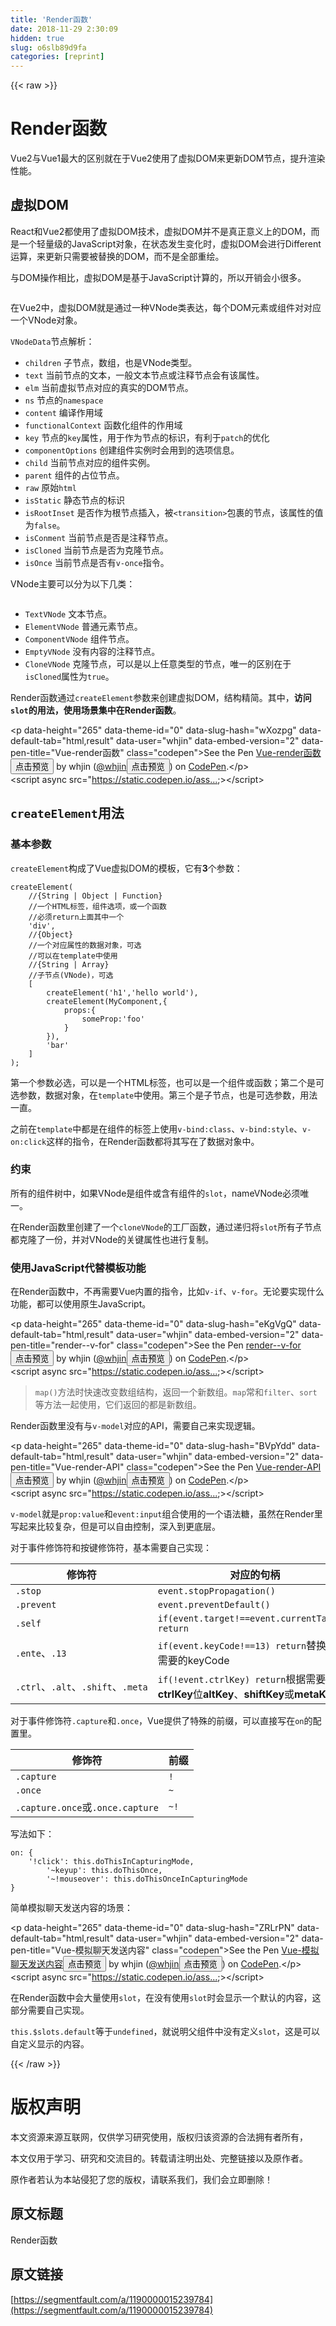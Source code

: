 ```yaml
---
title: 'Render函数' 
date: 2018-11-29 2:30:09
hidden: true
slug: o6slb89d9fa
categories: [reprint]
---
```


{{< raw >}}
<h1 id="articleHeader0">Render&#x51FD;&#x6570;</h1><p>Vue2&#x4E0E;Vue1&#x6700;&#x5927;&#x7684;&#x533A;&#x522B;&#x5C31;&#x5728;&#x4E8E;Vue2&#x4F7F;&#x7528;&#x4E86;&#x865A;&#x62DF;DOM&#x6765;&#x66F4;&#x65B0;DOM&#x8282;&#x70B9;&#xFF0C;&#x63D0;&#x5347;&#x6E32;&#x67D3;&#x6027;&#x80FD;&#x3002;</p><h2 id="articleHeader1">&#x865A;&#x62DF;DOM</h2><p>React&#x548C;Vue2&#x90FD;&#x4F7F;&#x7528;&#x4E86;&#x865A;&#x62DF;DOM&#x6280;&#x672F;&#xFF0C;&#x865A;&#x62DF;DOM&#x5E76;&#x4E0D;&#x662F;&#x771F;&#x6B63;&#x610F;&#x4E49;&#x4E0A;&#x7684;DOM&#xFF0C;&#x800C;&#x662F;&#x4E00;&#x4E2A;&#x8F7B;&#x91CF;&#x7EA7;&#x7684;JavaScript&#x5BF9;&#x8C61;&#xFF0C;&#x5728;&#x72B6;&#x6001;&#x53D1;&#x751F;&#x53D8;&#x5316;&#x65F6;&#xFF0C;&#x865A;&#x62DF;DOM&#x4F1A;&#x8FDB;&#x884C;Different&#x8FD0;&#x7B97;&#xFF0C;&#x6765;&#x66F4;&#x65B0;&#x53EA;&#x9700;&#x8981;&#x88AB;&#x66FF;&#x6362;&#x7684;DOM&#xFF0C;&#x800C;&#x4E0D;&#x662F;&#x5168;&#x90E8;&#x91CD;&#x7ED8;&#x3002;</p><p>&#x4E0E;DOM&#x64CD;&#x4F5C;&#x76F8;&#x6BD4;&#xFF0C;&#x865A;&#x62DF;DOM&#x662F;&#x57FA;&#x4E8E;JavaScript&#x8BA1;&#x7B97;&#x7684;&#xFF0C;&#x6240;&#x4EE5;&#x5F00;&#x9500;&#x4F1A;&#x5C0F;&#x5F88;&#x591A;&#x3002;</p><p><span class="img-wrap"><img data-src="/img/remote/1460000015239787?w=909&amp;h=255" src="https://static.alili.tech/img/remote/1460000015239787?w=909&amp;h=255" alt="" title="" style="cursor:pointer;display:inline"></span></p><p>&#x5728;Vue2&#x4E2D;&#xFF0C;&#x865A;&#x62DF;DOM&#x5C31;&#x662F;&#x901A;&#x8FC7;&#x4E00;&#x79CD;VNode&#x7C7B;&#x8868;&#x8FBE;&#xFF0C;&#x6BCF;&#x4E2A;DOM&#x5143;&#x7D20;&#x6216;&#x7EC4;&#x4EF6;&#x5BF9;&#x5BF9;&#x5E94;&#x4E00;&#x4E2A;VNode&#x5BF9;&#x8C61;&#x3002;</p><p><code>VNodeData</code>&#x8282;&#x70B9;&#x89E3;&#x6790;&#xFF1A;</p><ul><li><code>children</code> &#x5B50;&#x8282;&#x70B9;&#xFF0C;&#x6570;&#x7EC4;&#xFF0C;&#x4E5F;&#x662F;VNode&#x7C7B;&#x578B;&#x3002;</li><li><code>text</code> &#x5F53;&#x524D;&#x8282;&#x70B9;&#x7684;&#x6587;&#x672C;&#xFF0C;&#x4E00;&#x822C;&#x6587;&#x672C;&#x8282;&#x70B9;&#x6216;&#x6CE8;&#x91CA;&#x8282;&#x70B9;&#x4F1A;&#x6709;&#x8BE5;&#x5C5E;&#x6027;&#x3002;</li><li><code>elm</code> &#x5F53;&#x524D;&#x865A;&#x62DF;&#x8282;&#x70B9;&#x5BF9;&#x5E94;&#x7684;&#x771F;&#x5B9E;&#x7684;DOM&#x8282;&#x70B9;&#x3002;</li><li><code>ns</code> &#x8282;&#x70B9;&#x7684;<code>namespace</code></li><li><code>content</code> &#x7F16;&#x8BD1;&#x4F5C;&#x7528;&#x57DF;</li><li><code>functionalContext</code> &#x51FD;&#x6570;&#x5316;&#x7EC4;&#x4EF6;&#x7684;&#x4F5C;&#x7528;&#x57DF;</li><li><code>key</code> &#x8282;&#x70B9;&#x7684;<code>key</code>&#x5C5E;&#x6027;&#xFF0C;&#x7528;&#x4E8E;&#x4F5C;&#x4E3A;&#x8282;&#x70B9;&#x7684;&#x6807;&#x8BC6;&#xFF0C;&#x6709;&#x5229;&#x4E8E;<code>patch</code>&#x7684;&#x4F18;&#x5316;</li><li><code>componentOptions</code> &#x521B;&#x5EFA;&#x7EC4;&#x4EF6;&#x5B9E;&#x4F8B;&#x65F6;&#x4F1A;&#x7528;&#x5230;&#x7684;&#x9009;&#x9879;&#x4FE1;&#x606F;&#x3002;</li><li><code>child</code> &#x5F53;&#x524D;&#x8282;&#x70B9;&#x5BF9;&#x5E94;&#x7684;&#x7EC4;&#x4EF6;&#x5B9E;&#x4F8B;&#x3002;</li><li><code>parent</code> &#x7EC4;&#x4EF6;&#x7684;&#x5360;&#x4F4D;&#x8282;&#x70B9;&#x3002;</li><li><code>raw</code> &#x539F;&#x59CB;<code>html</code></li><li><code>isStatic</code> &#x9759;&#x6001;&#x8282;&#x70B9;&#x7684;&#x6807;&#x8BC6;</li><li><code>isRootInset</code> &#x662F;&#x5426;&#x4F5C;&#x4E3A;&#x6839;&#x8282;&#x70B9;&#x63D2;&#x5165;&#xFF0C;&#x88AB;<code>&lt;transition&gt;</code>&#x5305;&#x88F9;&#x7684;&#x8282;&#x70B9;&#xFF0C;&#x8BE5;&#x5C5E;&#x6027;&#x7684;&#x503C;&#x4E3A;<code>false</code>&#x3002;</li><li><code>isConment</code> &#x5F53;&#x524D;&#x8282;&#x70B9;&#x662F;&#x5426;&#x662F;&#x6CE8;&#x91CA;&#x8282;&#x70B9;&#x3002;</li><li><code>isCloned</code> &#x5F53;&#x524D;&#x8282;&#x70B9;&#x662F;&#x5426;&#x4E3A;&#x514B;&#x9686;&#x8282;&#x70B9;&#x3002;</li><li><code>isOnce</code> &#x5F53;&#x524D;&#x8282;&#x70B9;&#x662F;&#x5426;&#x6709;<code>v-once</code>&#x6307;&#x4EE4;&#x3002;</li></ul><p>VNode&#x4E3B;&#x8981;&#x53EF;&#x4EE5;&#x5206;&#x4E3A;&#x4EE5;&#x4E0B;&#x51E0;&#x7C7B;&#xFF1A;</p><p><span class="img-wrap"><img data-src="/img/remote/1460000015239788" src="https://static.alili.tech/img/remote/1460000015239788" alt="" title="" style="cursor:pointer;display:inline"></span></p><ul><li><code>TextVNode</code> &#x6587;&#x672C;&#x8282;&#x70B9;&#x3002;</li><li><code>ElementVNode</code> &#x666E;&#x901A;&#x5143;&#x7D20;&#x8282;&#x70B9;&#x3002;</li><li><code>ComponentVNode</code> &#x7EC4;&#x4EF6;&#x8282;&#x70B9;&#x3002;</li><li><code>EmptyVNode</code> &#x6CA1;&#x6709;&#x5185;&#x5BB9;&#x7684;&#x6CE8;&#x91CA;&#x8282;&#x70B9;&#x3002;</li><li><code>CloneVNode</code> &#x514B;&#x9686;&#x8282;&#x70B9;&#xFF0C;&#x53EF;&#x4EE5;&#x662F;&#x4EE5;&#x4E0A;&#x4EFB;&#x610F;&#x7C7B;&#x578B;&#x7684;&#x8282;&#x70B9;&#xFF0C;&#x552F;&#x4E00;&#x7684;&#x533A;&#x522B;&#x5728;&#x4E8E;<code>isCloned</code>&#x5C5E;&#x6027;&#x4E3A;<code>true</code>&#x3002;</li></ul><p>Render&#x51FD;&#x6570;&#x901A;&#x8FC7;<code>createElement</code>&#x53C2;&#x6570;&#x6765;&#x521B;&#x5EFA;&#x865A;&#x62DF;DOM&#xFF0C;&#x7ED3;&#x6784;&#x7CBE;&#x7B80;&#x3002;&#x5176;&#x4E2D;&#xFF0C;<strong>&#x8BBF;&#x95EE;<code>slot</code>&#x7684;&#x7528;&#x6CD5;&#xFF0C;&#x4F7F;&#x7528;&#x573A;&#x666F;&#x96C6;&#x4E2D;&#x5728;Render&#x51FD;&#x6570;</strong>&#x3002;</p><p>&lt;p data-height=&quot;265&quot; data-theme-id=&quot;0&quot; data-slug-hash=&quot;wXozpg&quot; data-default-tab=&quot;html,result&quot; data-user=&quot;whjin&quot; data-embed-version=&quot;2&quot; data-pen-title=&quot;Vue-render&#x51FD;&#x6570;&quot; class=&quot;codepen&quot;&gt;See the Pen <a href="https://codepen.io/whjin/pen/wXozpg/" rel="nofollow noreferrer" target="_blank">Vue-render&#x51FD;&#x6570;</a><button class="btn btn-xs btn-default ml10 preview" data-url="whjin/pen/wXozpg/" data-typeid="3">&#x70B9;&#x51FB;&#x9884;&#x89C8;</button> by whjin (<a href="https://codepen.io/whjin" rel="nofollow noreferrer" target="_blank">@whjin</a><button class="btn btn-xs btn-default ml10 preview" data-url="whjin" data-typeid="3">&#x70B9;&#x51FB;&#x9884;&#x89C8;</button>) on <a href="https://codepen.io" rel="nofollow noreferrer" target="_blank">CodePen</a>.&lt;/p&gt;<br>&lt;script async src=&quot;<a href="https://static.codepen.io/assets/embed/ei.js&amp;quot" rel="nofollow noreferrer" target="_blank">https://static.codepen.io/ass...</a>;&gt;&lt;/script&gt;</p><h2 id="articleHeader2"><code>createElement</code>&#x7528;&#x6CD5;</h2><h3 id="articleHeader3">&#x57FA;&#x672C;&#x53C2;&#x6570;</h3><p><code>createElement</code>&#x6784;&#x6210;&#x4E86;Vue&#x865A;&#x62DF;DOM&#x7684;&#x6A21;&#x677F;&#xFF0C;&#x5B83;&#x6709;<strong>3</strong>&#x4E2A;&#x53C2;&#x6570;&#xFF1A;</p><div class="widget-codetool" style="display:none"><div class="widget-codetool--inner"><span class="selectCode code-tool" data-toggle="tooltip" data-placement="top" title="" data-original-title="&#x5168;&#x9009;"></span> <span type="button" class="copyCode code-tool" data-toggle="tooltip" data-placement="top" data-clipboard-text="createElement(
    //{String | Object | Function}
    //&#x4E00;&#x4E2A;HTML&#x6807;&#x7B7E;&#xFF0C;&#x7EC4;&#x4EF6;&#x9009;&#x9879;&#xFF0C;&#x6216;&#x4E00;&#x4E2A;&#x51FD;&#x6570;
    //&#x5FC5;&#x987B;return&#x4E0A;&#x9762;&#x5176;&#x4E2D;&#x4E00;&#x4E2A;
    &apos;div&apos;,
    //{Object}
    //&#x4E00;&#x4E2A;&#x5BF9;&#x5E94;&#x5C5E;&#x6027;&#x7684;&#x6570;&#x636E;&#x5BF9;&#x8C61;&#xFF0C;&#x53EF;&#x9009;
    //&#x53EF;&#x4EE5;&#x5728;template&#x4E2D;&#x4F7F;&#x7528;
    //{String | Array}
    //&#x5B50;&#x8282;&#x70B9;(VNode)&#xFF0C;&#x53EF;&#x9009;
    [
        createElement(&apos;h1&apos;,&apos;hello world&apos;),
        createElement(MyComponent,{
            props:{
                someProp:&apos;foo&apos;
            }
        }),
        &apos;bar&apos;
    ]
);
" title="" data-original-title="&#x590D;&#x5236;"></span> <span type="button" class="saveToNote code-tool" data-toggle="tooltip" data-placement="top" title="" data-original-title="&#x653E;&#x8FDB;&#x7B14;&#x8BB0;"></span></div></div><pre class="hljs less"><code><span class="hljs-selector-tag">createElement</span>(
    <span class="hljs-comment">//{String | Object | Function}</span>
    <span class="hljs-comment">//&#x4E00;&#x4E2A;HTML&#x6807;&#x7B7E;&#xFF0C;&#x7EC4;&#x4EF6;&#x9009;&#x9879;&#xFF0C;&#x6216;&#x4E00;&#x4E2A;&#x51FD;&#x6570;</span>
    <span class="hljs-comment">//&#x5FC5;&#x987B;return&#x4E0A;&#x9762;&#x5176;&#x4E2D;&#x4E00;&#x4E2A;</span>
    <span class="hljs-string">&apos;div&apos;</span>,
    <span class="hljs-comment">//{Object}</span>
    <span class="hljs-comment">//&#x4E00;&#x4E2A;&#x5BF9;&#x5E94;&#x5C5E;&#x6027;&#x7684;&#x6570;&#x636E;&#x5BF9;&#x8C61;&#xFF0C;&#x53EF;&#x9009;</span>
    <span class="hljs-comment">//&#x53EF;&#x4EE5;&#x5728;template&#x4E2D;&#x4F7F;&#x7528;</span>
    <span class="hljs-comment">//{String | Array}</span>
    <span class="hljs-comment">//&#x5B50;&#x8282;&#x70B9;(VNode)&#xFF0C;&#x53EF;&#x9009;</span>
    [
        createElement(<span class="hljs-string">&apos;h1&apos;</span>,<span class="hljs-string">&apos;hello world&apos;</span>),
        createElement(MyComponent,{
            <span class="hljs-attribute">props</span>:{
                <span class="hljs-attribute">someProp</span>:<span class="hljs-string">&apos;foo&apos;</span>
            }
        }),
        <span class="hljs-string">&apos;bar&apos;</span>
    ]
);
</code></pre><p>&#x7B2C;&#x4E00;&#x4E2A;&#x53C2;&#x6570;&#x5FC5;&#x9009;&#xFF0C;&#x53EF;&#x4EE5;&#x662F;&#x4E00;&#x4E2A;HTML&#x6807;&#x7B7E;&#xFF0C;&#x4E5F;&#x53EF;&#x4EE5;&#x662F;&#x4E00;&#x4E2A;&#x7EC4;&#x4EF6;&#x6216;&#x51FD;&#x6570;&#xFF1B;&#x7B2C;&#x4E8C;&#x4E2A;&#x662F;&#x53EF;&#x9009;&#x53C2;&#x6570;&#xFF0C;&#x6570;&#x636E;&#x5BF9;&#x8C61;&#xFF0C;&#x5728;<code>template</code>&#x4E2D;&#x4F7F;&#x7528;&#x3002;&#x7B2C;&#x4E09;&#x4E2A;&#x662F;&#x5B50;&#x8282;&#x70B9;&#xFF0C;&#x4E5F;&#x662F;&#x53EF;&#x9009;&#x53C2;&#x6570;&#xFF0C;&#x7528;&#x6CD5;&#x4E00;&#x76F4;&#x3002;</p><p>&#x4E4B;&#x524D;&#x5728;<code>template</code>&#x4E2D;&#x90FD;&#x662F;&#x5728;&#x7EC4;&#x4EF6;&#x7684;&#x6807;&#x7B7E;&#x4E0A;&#x4F7F;&#x7528;<code>v-bind:class</code>&#x3001;<code>v-bind:style</code>&#x3001;<code>v-on:click</code>&#x8FD9;&#x6837;&#x7684;&#x6307;&#x4EE4;&#xFF0C;&#x5728;Render&#x51FD;&#x6570;&#x90FD;&#x5C06;&#x5176;&#x5199;&#x5728;&#x4E86;&#x6570;&#x636E;&#x5BF9;&#x8C61;&#x4E2D;&#x3002;</p><h3 id="articleHeader4">&#x7EA6;&#x675F;</h3><p>&#x6240;&#x6709;&#x7684;&#x7EC4;&#x4EF6;&#x6811;&#x4E2D;&#xFF0C;&#x5982;&#x679C;VNode&#x662F;&#x7EC4;&#x4EF6;&#x6216;&#x542B;&#x6709;&#x7EC4;&#x4EF6;&#x7684;<code>slot</code>&#xFF0C;nameVNode&#x5FC5;&#x987B;&#x552F;&#x4E00;&#x3002;</p><p>&#x5728;Render&#x51FD;&#x6570;&#x91CC;&#x521B;&#x5EFA;&#x4E86;&#x4E00;&#x4E2A;<code>cloneVNode</code>&#x7684;&#x5DE5;&#x5382;&#x51FD;&#x6570;&#xFF0C;&#x901A;&#x8FC7;&#x9012;&#x5F52;&#x5C06;<code>slot</code>&#x6240;&#x6709;&#x5B50;&#x8282;&#x70B9;&#x90FD;&#x514B;&#x9686;&#x4E86;&#x4E00;&#x4EFD;&#xFF0C;&#x5E76;&#x5BF9;VNode&#x7684;&#x5173;&#x952E;&#x5C5E;&#x6027;&#x4E5F;&#x8FDB;&#x884C;&#x590D;&#x5236;&#x3002;</p><h3 id="articleHeader5">&#x4F7F;&#x7528;JavaScript&#x4EE3;&#x66FF;&#x6A21;&#x677F;&#x529F;&#x80FD;</h3><p>&#x5728;Render&#x51FD;&#x6570;&#x4E2D;&#xFF0C;&#x4E0D;&#x518D;&#x9700;&#x8981;Vue&#x5185;&#x7F6E;&#x7684;&#x6307;&#x4EE4;&#xFF0C;&#x6BD4;&#x5982;<code>v-if</code>&#x3001;<code>v-for</code>&#x3002;&#x65E0;&#x8BBA;&#x8981;&#x5B9E;&#x73B0;&#x4EC0;&#x4E48;&#x529F;&#x80FD;&#xFF0C;&#x90FD;&#x53EF;&#x4EE5;&#x4F7F;&#x7528;&#x539F;&#x751F;JavaScript&#x3002;</p><p>&lt;p data-height=&quot;265&quot; data-theme-id=&quot;0&quot; data-slug-hash=&quot;eKgVgQ&quot; data-default-tab=&quot;html,result&quot; data-user=&quot;whjin&quot; data-embed-version=&quot;2&quot; data-pen-title=&quot;render--v-for&quot; class=&quot;codepen&quot;&gt;See the Pen <a href="https://codepen.io/whjin/pen/eKgVgQ/" rel="nofollow noreferrer" target="_blank">render--v-for</a><button class="btn btn-xs btn-default ml10 preview" data-url="whjin/pen/eKgVgQ/" data-typeid="3">&#x70B9;&#x51FB;&#x9884;&#x89C8;</button> by whjin (<a href="https://codepen.io/whjin" rel="nofollow noreferrer" target="_blank">@whjin</a><button class="btn btn-xs btn-default ml10 preview" data-url="whjin" data-typeid="3">&#x70B9;&#x51FB;&#x9884;&#x89C8;</button>) on <a href="https://codepen.io" rel="nofollow noreferrer" target="_blank">CodePen</a>.&lt;/p&gt;<br>&lt;script async src=&quot;<a href="https://static.codepen.io/assets/embed/ei.js&amp;quot" rel="nofollow noreferrer" target="_blank">https://static.codepen.io/ass...</a>;&gt;&lt;/script&gt;</p><blockquote><code>map()</code>&#x65B9;&#x6CD5;&#x65F6;&#x5FEB;&#x901F;&#x6539;&#x53D8;&#x6570;&#x7EC4;&#x7ED3;&#x6784;&#xFF0C;&#x8FD4;&#x56DE;&#x4E00;&#x4E2A;&#x65B0;&#x6570;&#x7EC4;&#x3002;<code>map</code>&#x5E38;&#x548C;<code>filter</code>&#x3001;<code>sort</code>&#x7B49;&#x65B9;&#x6CD5;&#x4E00;&#x8D77;&#x4F7F;&#x7528;&#xFF0C;&#x5B83;&#x4EEC;&#x8FD4;&#x56DE;&#x7684;&#x90FD;&#x662F;&#x65B0;&#x6570;&#x7EC4;&#x3002;</blockquote><p>Render&#x51FD;&#x6570;&#x91CC;&#x6CA1;&#x6709;&#x4E0E;<code>v-model</code>&#x5BF9;&#x5E94;&#x7684;API&#xFF0C;&#x9700;&#x8981;&#x81EA;&#x5DF1;&#x6765;&#x5B9E;&#x73B0;&#x903B;&#x8F91;&#x3002;</p><p>&lt;p data-height=&quot;265&quot; data-theme-id=&quot;0&quot; data-slug-hash=&quot;BVpYdd&quot; data-default-tab=&quot;html,result&quot; data-user=&quot;whjin&quot; data-embed-version=&quot;2&quot; data-pen-title=&quot;Vue-render-API&quot; class=&quot;codepen&quot;&gt;See the Pen <a href="https://codepen.io/whjin/pen/BVpYdd/" rel="nofollow noreferrer" target="_blank">Vue-render-API</a><button class="btn btn-xs btn-default ml10 preview" data-url="whjin/pen/BVpYdd/" data-typeid="3">&#x70B9;&#x51FB;&#x9884;&#x89C8;</button> by whjin (<a href="https://codepen.io/whjin" rel="nofollow noreferrer" target="_blank">@whjin</a><button class="btn btn-xs btn-default ml10 preview" data-url="whjin" data-typeid="3">&#x70B9;&#x51FB;&#x9884;&#x89C8;</button>) on <a href="https://codepen.io" rel="nofollow noreferrer" target="_blank">CodePen</a>.&lt;/p&gt;<br>&lt;script async src=&quot;<a href="https://static.codepen.io/assets/embed/ei.js&amp;quot" rel="nofollow noreferrer" target="_blank">https://static.codepen.io/ass...</a>;&gt;&lt;/script&gt;</p><p><code>v-model</code>&#x5C31;&#x662F;<code>prop:value</code>&#x548C;<code>event:input</code>&#x7EC4;&#x5408;&#x4F7F;&#x7528;&#x7684;&#x4E00;&#x4E2A;&#x8BED;&#x6CD5;&#x7CD6;&#xFF0C;&#x867D;&#x7136;&#x5728;Render&#x91CC;&#x5199;&#x8D77;&#x6765;&#x6BD4;&#x8F83;&#x590D;&#x6742;&#xFF0C;&#x4F46;&#x662F;&#x53EF;&#x4EE5;&#x81EA;&#x7531;&#x63A7;&#x5236;&#xFF0C;&#x6DF1;&#x5165;&#x5230;&#x66F4;&#x5E95;&#x5C42;&#x3002;</p><p>&#x5BF9;&#x4E8E;&#x4E8B;&#x4EF6;&#x4FEE;&#x9970;&#x7B26;&#x548C;&#x6309;&#x952E;&#x4FEE;&#x9970;&#x7B26;&#xFF0C;&#x57FA;&#x672C;&#x9700;&#x8981;&#x81EA;&#x5DF1;&#x5B9E;&#x73B0;&#xFF1A;</p><table><thead><tr><th>&#x4FEE;&#x9970;&#x7B26;</th><th>&#x5BF9;&#x5E94;&#x7684;&#x53E5;&#x67C4;</th></tr></thead><tbody><tr><td><code>.stop</code></td><td><code>event.stopPropagation()</code></td></tr><tr><td><code>.prevent</code></td><td><code>event.preventDefault()</code></td></tr><tr><td><code>.self</code></td><td><code>if(event.target!==event.currentTarget) return</code></td></tr><tr><td><code>.ente</code>&#x3001;<code>.13</code></td><td><code>if(event.keyCode!==13) return</code>&#x66FF;&#x6362;<strong>13</strong>&#x4F4D;&#x9700;&#x8981;&#x7684;keyCode</td></tr><tr><td><code>.ctrl</code>&#x3001;<code>.alt</code>&#x3001;<code>.shift</code>&#x3001;<code>.meta</code></td><td><code>if(!event.ctrlKey) return</code>&#x6839;&#x636E;&#x9700;&#x8981;&#x66FF;&#x6362;<strong>ctrlKey</strong>&#x4F4D;<strong>altKey</strong>&#x3001;<strong>shiftKey</strong>&#x6216;<strong>metaKey</strong></td></tr></tbody></table><p>&#x5BF9;&#x4E8E;&#x4E8B;&#x4EF6;&#x4FEE;&#x9970;&#x7B26;<code>.capture</code>&#x548C;<code>.once</code>&#xFF0C;Vue&#x63D0;&#x4F9B;&#x4E86;&#x7279;&#x6B8A;&#x7684;&#x524D;&#x7F00;&#xFF0C;&#x53EF;&#x4EE5;&#x76F4;&#x63A5;&#x5199;&#x5728;<code>on</code>&#x7684;&#x914D;&#x7F6E;&#x91CC;&#x3002;</p><table><thead><tr><th>&#x4FEE;&#x9970;&#x7B26;</th><th>&#x524D;&#x7F00;</th></tr></thead><tbody><tr><td><code>.capture</code></td><td><code>!</code></td></tr><tr><td><code>.once</code></td><td><code>~</code></td></tr><tr><td><code>.capture.once</code>&#x6216;<code>.once.capture</code></td><td><code>~!</code></td></tr></tbody></table><p>&#x5199;&#x6CD5;&#x5982;&#x4E0B;&#xFF1A;</p><div class="widget-codetool" style="display:none"><div class="widget-codetool--inner"><span class="selectCode code-tool" data-toggle="tooltip" data-placement="top" title="" data-original-title="&#x5168;&#x9009;"></span> <span type="button" class="copyCode code-tool" data-toggle="tooltip" data-placement="top" data-clipboard-text="on: {
    &apos;!click&apos;: this.doThisInCapturingMode,
        &apos;~keyup&apos;: this.doThisOnce,
        &apos;~!mouseover&apos;: this.doThisOnceInCapturingMode
}
" title="" data-original-title="&#x590D;&#x5236;"></span> <span type="button" class="saveToNote code-tool" data-toggle="tooltip" data-placement="top" title="" data-original-title="&#x653E;&#x8FDB;&#x7B14;&#x8BB0;"></span></div></div><pre class="hljs kotlin"><code>on: {
    <span class="hljs-string">&apos;!click&apos;</span>: <span class="hljs-keyword">this</span>.doThisInCapturingMode,
        <span class="hljs-string">&apos;~keyup&apos;</span>: <span class="hljs-keyword">this</span>.doThisOnce,
        <span class="hljs-string">&apos;~!mouseover&apos;</span>: <span class="hljs-keyword">this</span>.doThisOnceInCapturingMode
}
</code></pre><p>&#x7B80;&#x5355;&#x6A21;&#x62DF;&#x804A;&#x5929;&#x53D1;&#x9001;&#x5185;&#x5BB9;&#x7684;&#x573A;&#x666F;&#xFF1A;</p><p>&lt;p data-height=&quot;265&quot; data-theme-id=&quot;0&quot; data-slug-hash=&quot;ZRLrPN&quot; data-default-tab=&quot;html,result&quot; data-user=&quot;whjin&quot; data-embed-version=&quot;2&quot; data-pen-title=&quot;Vue-&#x6A21;&#x62DF;&#x804A;&#x5929;&#x53D1;&#x9001;&#x5185;&#x5BB9;&quot; class=&quot;codepen&quot;&gt;See the Pen <a href="https://codepen.io/whjin/pen/ZRLrPN/" rel="nofollow noreferrer" target="_blank">Vue-&#x6A21;&#x62DF;&#x804A;&#x5929;&#x53D1;&#x9001;&#x5185;&#x5BB9;</a><button class="btn btn-xs btn-default ml10 preview" data-url="whjin/pen/ZRLrPN/" data-typeid="3">&#x70B9;&#x51FB;&#x9884;&#x89C8;</button> by whjin (<a href="https://codepen.io/whjin" rel="nofollow noreferrer" target="_blank">@whjin</a><button class="btn btn-xs btn-default ml10 preview" data-url="whjin" data-typeid="3">&#x70B9;&#x51FB;&#x9884;&#x89C8;</button>) on <a href="https://codepen.io" rel="nofollow noreferrer" target="_blank">CodePen</a>.&lt;/p&gt;<br>&lt;script async src=&quot;<a href="https://static.codepen.io/assets/embed/ei.js&amp;quot" rel="nofollow noreferrer" target="_blank">https://static.codepen.io/ass...</a>;&gt;&lt;/script&gt;</p><p>&#x5728;Render&#x51FD;&#x6570;&#x4E2D;&#x4F1A;&#x5927;&#x91CF;&#x4F7F;&#x7528;<code>slot</code>&#xFF0C;&#x5728;&#x6CA1;&#x6709;&#x4F7F;&#x7528;<code>slot</code>&#x65F6;&#x4F1A;&#x663E;&#x793A;&#x4E00;&#x4E2A;&#x9ED8;&#x8BA4;&#x7684;&#x5185;&#x5BB9;&#xFF0C;&#x8FD9;&#x90E8;&#x5206;&#x9700;&#x8981;&#x81EA;&#x5DF1;&#x5B9E;&#x73B0;&#x3002;</p><p><code>this.$slots.default</code>&#x7B49;&#x4E8E;<code>undefined</code>&#xFF0C;&#x5C31;&#x8BF4;&#x660E;&#x7236;&#x7EC4;&#x4EF6;&#x4E2D;&#x6CA1;&#x6709;&#x5B9A;&#x4E49;<code>slot</code>&#xFF0C;&#x8FD9;&#x662F;&#x53EF;&#x4EE5;&#x81EA;&#x5B9A;&#x4E49;&#x663E;&#x793A;&#x7684;&#x5185;&#x5BB9;&#x3002;</p>
{{< /raw >}}

# 版权声明
本文资源来源互联网，仅供学习研究使用，版权归该资源的合法拥有者所有，

本文仅用于学习、研究和交流目的。转载请注明出处、完整链接以及原作者。

原作者若认为本站侵犯了您的版权，请联系我们，我们会立即删除！

## 原文标题
Render函数

## 原文链接
[https://segmentfault.com/a/1190000015239784](https://segmentfault.com/a/1190000015239784)

